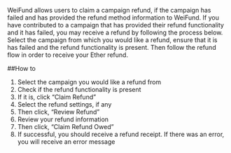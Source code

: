 WeiFund allows users to claim a campaign refund, if the campaign has failed and has provided the refund method information to WeiFund. If you have contributed to a campaign that has provided their refund functionality and it has failed, you may receive a refund by following the process below. Select the campaign from which you would like a refund, ensure that it is has failed and the refund functionality is present. Then follow the refund flow in order to receive your Ether refund.

##How to
1. Select the campaign you would like a refund from
2. Check if the refund functionality is present
3. If it is, click “Claim Refund”
4. Select the refund settings, if any
5. Then click, “Review Refund”
6. Review your refund information
7. Then click, “Claim Refund Owed”
8. If successful, you should receive a refund receipt. If there was an error, you will receive an error message
